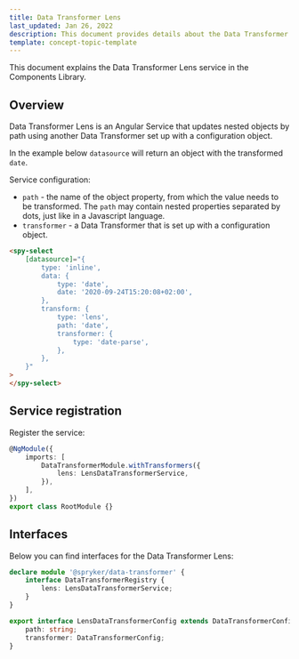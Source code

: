 ```yaml
---
title: Data Transformer Lens
last_updated: Jan 26, 2022
description: This document provides details about the Data Transformer Lens service in the Components Library.
template: concept-topic-template
---
```


This document explains the Data Transformer Lens service in the Components Library.

## Overview

Data Transformer Lens is an Angular Service that updates nested objects by path using another Data Transformer set up with a configuration object.

In the example below `datasource` will return an object with the transformed `date`.

Service configuration:

- `path` - the name of the object property, from which the value needs to be transformed. The `path` may contain nested properties separated by dots, just like in a Javascript language.  
- `transformer` - a Data Transformer that is set up with a configuration object.

```html
<spy-select
    [datasource]="{
        type: 'inline',
        data: {
            type: 'date',
            date: '2020-09-24T15:20:08+02:00',
        },
        transform: {
            type: 'lens',
            path: 'date',
            transformer: {
                type: 'date-parse',
            },
        },
    }"
>
</spy-select>
```

## Service registration

Register the service:

```ts
@NgModule({
    imports: [
        DataTransformerModule.withTransformers({
            lens: LensDataTransformerService,
        }),
    ],
})
export class RootModule {}
```

## Interfaces

Below you can find interfaces for the Data Transformer Lens:

```ts
declare module '@spryker/data-transformer' {
    interface DataTransformerRegistry {
        lens: LensDataTransformerService;
    }
}

export interface LensDataTransformerConfig extends DataTransformerConfig {
    path: string;
    transformer: DataTransformerConfig;
}
```
